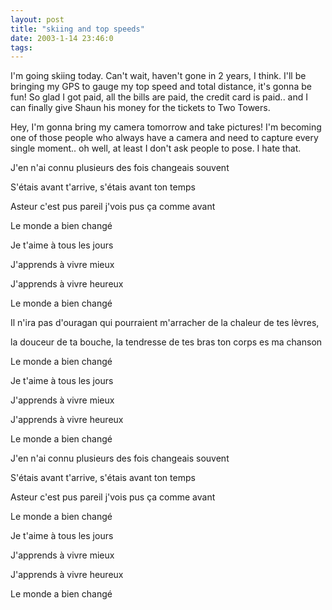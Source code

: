 ```yaml
---
layout: post
title: "skiing and top speeds"
date: 2003-1-14 23:46:0
tags: 
---
```


I'm going skiing today. Can't wait, haven't gone in 2 years, I think. I'll be bringing my GPS to gauge my top speed and total distance, it's gonna be fun! So glad I got paid, all the bills are paid, the credit card is paid.. and I can finally give Shaun his money for the tickets to Two Towers.





Hey, I'm gonna bring my camera tomorrow and take pictures! I'm becoming one of those people who always have a camera and need to capture every single moment.. oh well, at least I don't ask people to pose. I hate that.






J'en n'ai connu plusieurs des fois changeais souvent

S'étais avant t'arrive, s'étais avant ton temps

Asteur c'est pus pareil j'vois pus ça comme avant




Le monde a bien changé

Je t'aime à tous les jours

J'apprends à vivre mieux

J'apprends à vivre heureux

Le monde a bien changé




Il n'ira pas d'ouragan qui pourraient m'arracher de la chaleur de tes lèvres,

la douceur de ta bouche, la tendresse de tes bras ton corps es ma chanson




Le monde a bien changé

Je t'aime à tous les jours

J'apprends à vivre mieux

J'apprends à vivre heureux

Le monde a bien changé




J'en n'ai connu plusieurs des fois changeais souvent

S'étais avant t'arrive, s'étais avant ton temps

Asteur c'est pus pareil j'vois pus ça comme avant




Le monde a bien changé

Je t'aime à tous les jours

J'apprends à vivre mieux

J'apprends à vivre heureux

Le monde a bien changé


